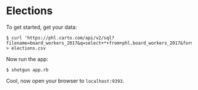 # Elections

To get started, get your data:

```
$ curl 'https://phl.carto.com/api/v2/sql?filename=board_workers_2017&q=select+*+from+phl.board_workers_2017&format=csv&bounds=&api_key=&skipfields=the_geom_webmercator' > elections.csv
```

Now run the app:

```
$ shotgun app.rb
```

Cool, now open your browser to `localhost:9393`.
